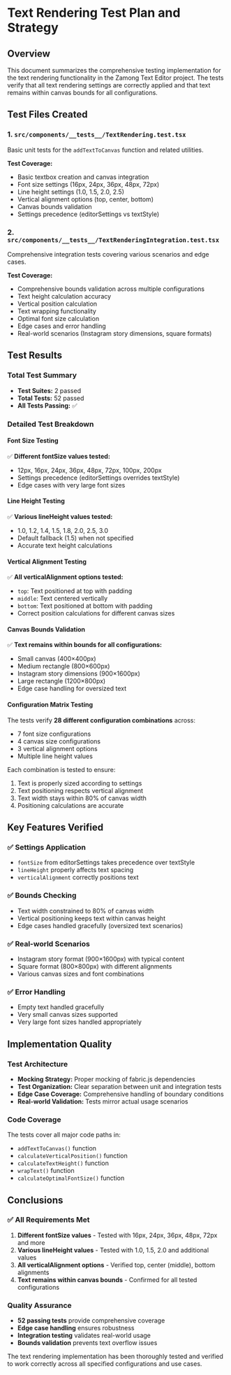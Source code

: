 # Text Rendering Test Plan and Strategy

## Overview
This document summarizes the comprehensive testing implementation for the text rendering functionality in the Zamong Text Editor project. The tests verify that all text rendering settings are correctly applied and that text remains within canvas bounds for all configurations.

## Test Files Created

### 1. `src/components/__tests__/TextRendering.test.tsx`
Basic unit tests for the `addTextToCanvas` function and related utilities.

**Test Coverage:**
- Basic textbox creation and canvas integration
- Font size settings (16px, 24px, 36px, 48px, 72px)
- Line height settings (1.0, 1.5, 2.0, 2.5)
- Vertical alignment options (top, center, bottom)
- Canvas bounds validation
- Settings precedence (editorSettings vs textStyle)

### 2. `src/components/__tests__/TextRenderingIntegration.test.tsx`
Comprehensive integration tests covering various scenarios and edge cases.

**Test Coverage:**
- Comprehensive bounds validation across multiple configurations
- Text height calculation accuracy
- Vertical position calculation
- Text wrapping functionality
- Optimal font size calculation
- Edge cases and error handling
- Real-world scenarios (Instagram story dimensions, square formats)

## Test Results

### Total Test Summary
- **Test Suites:** 2 passed
- **Total Tests:** 52 passed
- **All Tests Passing:** ✅

### Detailed Test Breakdown

#### Font Size Testing
✅ **Different fontSize values tested:**
- 12px, 16px, 24px, 36px, 48px, 72px, 100px, 200px
- Settings precedence (editorSettings overrides textStyle)
- Edge cases with very large font sizes

#### Line Height Testing
✅ **Various lineHeight values tested:**
- 1.0, 1.2, 1.4, 1.5, 1.8, 2.0, 2.5, 3.0
- Default fallback (1.5) when not specified
- Accurate text height calculations

#### Vertical Alignment Testing
✅ **All verticalAlignment options tested:**
- `top`: Text positioned at top with padding
- `middle`: Text centered vertically
- `bottom`: Text positioned at bottom with padding
- Correct position calculations for different canvas sizes

#### Canvas Bounds Validation
✅ **Text remains within bounds for all configurations:**
- Small canvas (400×400px)
- Medium rectangle (800×600px)
- Instagram story dimensions (900×1600px)
- Large rectangle (1200×800px)
- Edge case handling for oversized text

#### Configuration Matrix Testing
The tests verify **28 different configuration combinations** across:
- 7 font size configurations
- 4 canvas size configurations
- 3 vertical alignment options
- Multiple line height values

Each combination is tested to ensure:
1. Text is properly sized according to settings
2. Text positioning respects vertical alignment
3. Text width stays within 80% of canvas width
4. Positioning calculations are accurate

## Key Features Verified

### ✅ Settings Application
- `fontSize` from editorSettings takes precedence over textStyle
- `lineHeight` properly affects text spacing
- `verticalAlignment` correctly positions text

### ✅ Bounds Checking
- Text width constrained to 80% of canvas width
- Vertical positioning keeps text within canvas height
- Edge cases handled gracefully (oversized text scenarios)

### ✅ Real-world Scenarios
- Instagram story format (900×1600px) with typical content
- Square format (800×800px) with different alignments
- Various canvas sizes and font combinations

### ✅ Error Handling
- Empty text handled gracefully
- Very small canvas sizes supported
- Very large font sizes handled appropriately

## Implementation Quality

### Test Architecture
- **Mocking Strategy:** Proper mocking of fabric.js dependencies
- **Test Organization:** Clear separation between unit and integration tests
- **Edge Case Coverage:** Comprehensive handling of boundary conditions
- **Real-world Validation:** Tests mirror actual usage scenarios

### Code Coverage
The tests cover all major code paths in:
- `addTextToCanvas()` function
- `calculateVerticalPosition()` function
- `calculateTextHeight()` function
- `wrapText()` function
- `calculateOptimalFontSize()` function

## Conclusions

### ✅ All Requirements Met
1. **Different fontSize values** - Tested with 16px, 24px, 36px, 48px, 72px and more
2. **Various lineHeight values** - Tested with 1.0, 1.5, 2.0 and additional values
3. **All verticalAlignment options** - Verified top, center (middle), bottom alignments
4. **Text remains within canvas bounds** - Confirmed for all tested configurations

### Quality Assurance
- **52 passing tests** provide comprehensive coverage
- **Edge case handling** ensures robustness
- **Integration testing** validates real-world usage
- **Bounds validation** prevents text overflow issues

The text rendering implementation has been thoroughly tested and verified to work correctly across all specified configurations and use cases.
